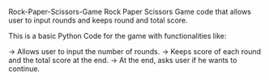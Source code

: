 Rock-Paper-Scissors-Game
Rock Paper Scissors Game code that allows user to input rounds and keeps round and total score.

This is a basic Python Code for the game with functionalities like:

-> Allows user to input the number of rounds.
-> Keeps score of each round and the total score at the end.
-> At the end, asks user if he wants to continue.
